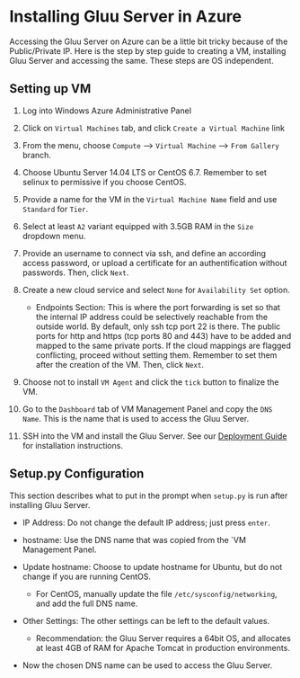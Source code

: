 # Installing Gluu Server in Azure

Accessing the Gluu Server on Azure can be a little bit tricky because of
the Public/Private IP. Here is the step by step guide to creating a VM,
installing Gluu Server and accessing the same. These steps are OS
independent.

## Setting up VM

1. Log into Windows Azure Administrative Panel

2. Click on `Virtual Machines` tab, and click `Create a Virtual Machine` link

3. From the menu, choose `Compute` --> `Virtual Machine` --> `From Gallery` branch.

4. Choose Ubuntu Server 14.04 LTS or CentOS 6.7. Remember to set selinux
   to permissive if you choose CentOS.

5. Provide a name for the VM in the `Virtual Machine Name` field and use
`Standard` for `Tier`.

6. Select at least `A2` variant equipped with 3.5GB RAM in the `Size`
dropdown menu.

7. Provide an username to connect via ssh, and define an according
   access password, or upload a certificate for an authentification 
   without passwords. Then, click `Next`.

8. Create a new cloud service and select `None` for `Availability Set`
   option.
	* Endpoints Section: This is where the port forwarding is set so 
      that the internal IP address could be selectively reachable from 
      the outside world. By default, only ssh tcp port 22 is there. The
      public ports for http and https (tcp ports 80 and 443) have to be 
      added and mapped to the same private ports. If the cloud mappings
      are flagged conflicting, proceed without setting them. Remember to 
      set them after the creation of the VM. Then, click `Next`.

9. Choose not to install `VM Agent` and click the `tick` button to
   finalize the VM.

10. Go to the `Dashboard` tab of VM Management Panel and copy the `DNS
    Name`. This is the name that is used to access the Gluu Server.

11. SSH into the VM and install the Gluu Server. See our [Deployment
    Guide](http://www.gluu.org/docs/admin-guide/deployment/) for
    installation instructions.

## Setup.py Configuration

This section describes what to put in the prompt when `setup.py` is run
after installing Gluu Server.

* IP Address: Do not change the default IP address; just press `enter`.

* hostname: Use the DNS name that was copied from the `VM Management Panel.

* Update hostname: Choose to update hostname for Ubuntu, but do not
  change if you are running CentOS.
	* For CentOS, manually update the file `/etc/sysconfig/networking`,
      and add the full DNS name.

* Other Settings: The other settings can be left to the default values.
	* Recommendation: the Gluu Server requires a 64bit OS, and allocates
      at least 4GB of RAM for Apache Tomcat in production environments.

* Now the chosen DNS name can be used to access the Gluu Server.

